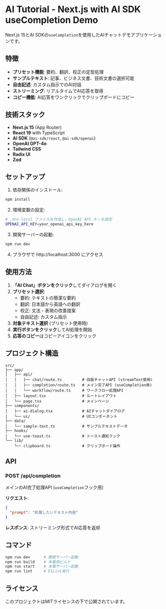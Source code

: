 # AI Tutorial - Next.js with AI SDK useCompletion Demo

Next.js 15とAI SDKの`useCompletion`を使用したAIチャットデモアプリケーションです。

## 特徴

- **プリセット機能**: 要約、翻訳、校正の定型処理
- **サンプルテキスト**: 記事、ビジネス文書、技術文書の選択可能
- **自由記述**: カスタム指示でのAI対話
- **ストリーミング**: リアルタイムでAI応答を取得
- **コピー機能**: AI応答をワンクリックでクリップボードにコピー

## 技術スタック

- **Next.js 15** (App Router)
- **React 19** with TypeScript
- **AI SDK** (`@ai-sdk/react`, `@ai-sdk/openai`)
- **OpenAI GPT-4o**
- **Tailwind CSS**
- **Radix UI**
- **Zod**

## セットアップ

1. 依存関係のインストール:
```bash
npm install
```

2. 環境変数の設定:
```bash
# .env.local ファイルを作成し、OpenAI API キーを設定
OPENAI_API_KEY=your_openai_api_key_here
```

3. 開発サーバーの起動:
```bash
npm run dev
```

4. ブラウザで http://localhost:3000 にアクセス

## 使用方法

1. **「AI Chat」ボタンをクリック**してダイアログを開く
2. **プリセット選択**:
   - 要約: テキストの簡潔な要約
   - 翻訳: 日本語から英語への翻訳
   - 校正: 文法・表現の改善提案
   - 自由記述: カスタム指示
3. **対象テキスト選択** (プリセット使用時)
4. **実行ボタンをクリック**してAI処理を開始
5. **応答のコピー**はコピーアイコンをクリック

## プロジェクト構造

```
src/
├── app/
│   ├── api/
│   │   ├── chat/route.ts         # 旧版チャットAPI (streamText使用)
│   │   ├── completion/route.ts   # メイン完了API (useCompletion用)
│   │   └── workflow/route.ts     # ワークフロー処理API
│   ├── layout.tsx                # ルートレイアウト
│   └── page.tsx                  # メインページ
├── components/
│   ├── ai-dialog.tsx             # AIチャットダイアログ
│   └── ui/                       # UIコンポーネント
├── data/
│   └── sample-text.ts            # サンプルテキストデータ
├── hooks/
│   └── use-toast.ts              # トースト通知フック
└── lib/
    └── clipboard.ts              # クリップボード操作
```

## API

### POST /api/completion
メインのAI完了処理API (`useCompletion`フック用)

**リクエスト**:
```json
{
  "prompt": "処理したいテキスト内容"
}
```

**レスポンス**: ストリーミング形式でAI応答を返却

## コマンド

```bash
npm run dev      # 開発サーバー起動
npm run build    # 本番用ビルド
npm run start    # 本番サーバー起動
npm run lint     # ESLint実行
```

## ライセンス

このプロジェクトはMITライセンスの下で公開されています。